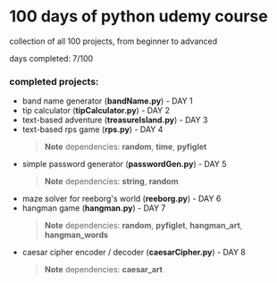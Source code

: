 # 100 days of python udemy course
collection of all 100 projects, from beginner to advanced

days completed: 7/100



### completed projects:
+ band name generator (**bandName.py**) - DAY 1
+ tip calculator (**tipCalculator.py**) - DAY 2
+ text-based adventure (**treasureIsland.py**) - DAY 3
+ text-based rps game (**rps.py**) - DAY 4
    > __Note__ dependencies: **random**, **time**, **pyfiglet**
+ simple password generator (**passwordGen.py**) - DAY 5
    > __Note__ dependencies: **string**, **random**
+ maze solver for reeborg's world (**reeborg.py**) - DAY 6
+ hangman game (**hangman.py**) - DAY 7
    > __Note__ dependencies: **random**, **pyfiglet**, **hangman_art**, **hangman_words**
+ caesar cipher encoder / decoder (**caesarCipher.py**) - DAY 8
    > __Note__ dependencies: **caesar_art**